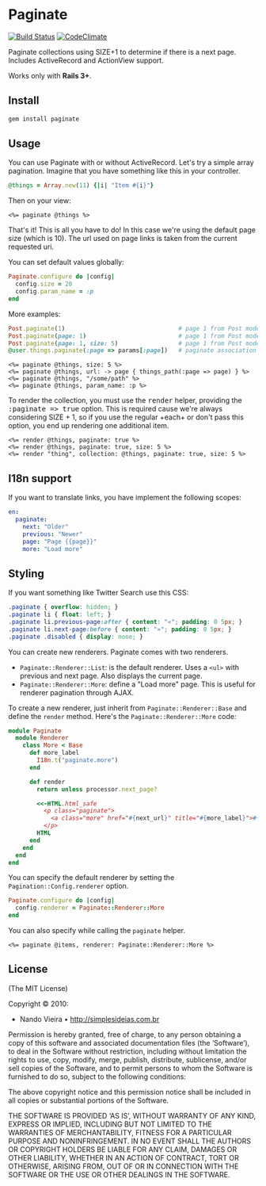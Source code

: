 # Paginate

[![Build Status](https://travis-ci.org/fnando/paginate.png)](https://travis-ci.org/fnando/paginate)
[![CodeClimate](https://codeclimate.com/github/fnando/paginate.png)](https://codeclimate.com/github/fnando/paginate/)

Paginate collections using SIZE+1 to determine if there is a next page. Includes ActiveRecord and ActionView support.

Works only with **Rails 3+**.

## Install

```bash
gem install paginate
```

## Usage

You can use Paginate with or without ActiveRecord. Let's try a simple array pagination. Imagine that you have something like this in your controller.

```ruby
@things = Array.new(11) {|i| "Item #{i}"}
```

Then on your view:

```erb
<%= paginate @things %>
```

That's it! This is all you have to do! In this case we're using the default page size (which is 10).
The url used on page links is taken from the current requested uri.

You can set default values globally:

```ruby
Paginate.configure do |config|
  config.size = 20
  config.param_name = :p
end
```

More examples:

```ruby
Post.paginate(1)                                # page 1 from Post model
Post.paginate(page: 1)                          # page 1 from Post model
Post.paginate(page: 1, size: 5)                 # page 1 from Post model with custom size
@user.things.paginate(:page => params[:page])   # paginate association
```

```erb
<%= paginate @things, size: 5 %>
<%= paginate @things, url: -> page { things_path(:page => page) } %>
<%= paginate @things, "/some/path" %>
<%= paginate @things, param_name: :p %>
```

To render the collection, you must use the <tt>render</tt> helper, providing the <tt>:paginate => true</tt> option. This is required cause we're always considering SIZE + 1, so if you use the regular +each+ or don't pass this option, you end up rendering one additional item.

```erb
<%= render @things, paginate: true %>
<%= render @things, paginate: true, size: 5 %>
<%= render "thing", collection: @things, paginate: true, size: 5 %>
```

## I18n support

If you want to translate links, you have implement the following scopes:

```yaml
en:
  paginate:
    next: "Older"
    previous: "Newer"
    page: "Page {{page}}"
    more: "Load more"
```

## Styling

If you want something like Twitter Search use this CSS:

```css
.paginate { overflow: hidden; }
.paginate li { float: left; }
.paginate li.previous-page:after { content: "«"; padding: 0 5px; }
.paginate li.next-page:before { content: "»"; padding: 0 5px; }
.paginate .disabled { display: none; }
```

You can create new renderers. Paginate comes with two renderers.

* `Paginate::Renderer::List`: is the default renderer. Uses a `<ul>` with previous and next page. Also displays the current page.
* `Paginate::Renderer::More`: define a "Load more" page. This is useful for renderer pagination through AJAX.

To create a new renderer, just inherit from `Paginate::Renderer::Base` and define the `render` method. Here's the `Paginate::Renderer::More` code:

```ruby
module Paginate
  module Renderer
    class More < Base
      def more_label
        I18n.t("paginate.more")
      end

      def render
        return unless processor.next_page?

        <<-HTML.html_safe
          <p class="paginate">
            <a class="more" href="#{next_url}" title="#{more_label}">#{more_label}</a>
          </p>
        HTML
      end
    end
  end
end
```

You can specify the default renderer by setting the `Pagination::Config.renderer` option.

```ruby
Paginate.configure do |config|
  config.renderer = Paginate::Renderer::More
end
```

You can also specify while calling the `paginate` helper.

```erb
<%= paginate @items, renderer: Paginate::Renderer::More %>
```

## License

(The MIT License)

Copyright © 2010:

* Nando Vieira • <http://simplesideias.com.br>

Permission is hereby granted, free of charge, to any person obtaining a copy of this software and associated documentation files (the ‘Software’), to deal in the Software without restriction, including without limitation the rights to use, copy, modify, merge, publish, distribute, sublicense, and/or sell copies of the Software, and to permit persons to whom the Software is furnished to do so, subject to the following conditions:

The above copyright notice and this permission notice shall be included in all copies or substantial portions of the Software.

THE SOFTWARE IS PROVIDED ‘AS IS’, WITHOUT WARRANTY OF ANY KIND, EXPRESS OR IMPLIED, INCLUDING BUT NOT LIMITED TO THE WARRANTIES OF MERCHANTABILITY, FITNESS FOR A PARTICULAR PURPOSE AND NONINFRINGEMENT. IN NO EVENT SHALL THE AUTHORS OR COPYRIGHT HOLDERS BE LIABLE FOR ANY CLAIM, DAMAGES OR OTHER LIABILITY, WHETHER IN AN ACTION OF CONTRACT, TORT OR OTHERWISE, ARISING FROM, OUT OF OR IN CONNECTION WITH THE SOFTWARE OR THE USE OR OTHER DEALINGS IN THE SOFTWARE.
